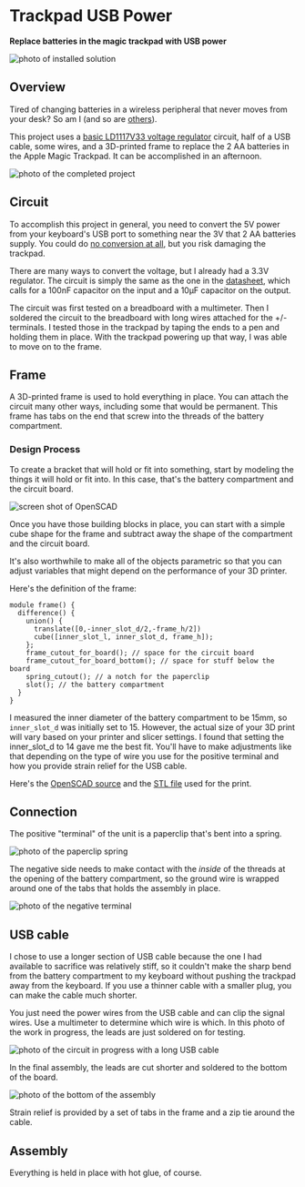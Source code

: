 # Trackpad USB Power

**Replace batteries in the magic trackpad with USB power**

![photo of installed solution](images/finished.jpg)

## Overview

Tired of changing batteries in a wireless peripheral that never moves from your desk? So am I (and so are [others](http://hackaday.com/2010/08/19/replace-batteries-with-usb-power/)).

This project uses a [basic LD1117V33 voltage regulator](https://www.sparkfun.com/products/526) circuit, half of a USB cable, some wires, and a 3D-printed frame to replace the 2 AA batteries in the Apple Magic Trackpad. It can be accomplished in an afternoon. 

![photo of the completed project](images/top.jpg)

## Circuit

To accomplish this project in general, you need to convert the 5V power from your keyboard's USB port to something near the 3V that 2 AA batteries supply. You could do [no conversion at all](http://hackaday.com/2010/08/19/replace-batteries-with-usb-power/), but you risk damaging the trackpad. 

There are many ways to convert the voltage, but I already had a 3.3V regulator. The circuit is simply the same as the one in the [datasheet](https://www.sparkfun.com/datasheets/Components/LD1117V33.pdf), which calls for a 100nF capacitor on the input and a 10μF capacitor on the output. 

The circuit was first tested on a breadboard with a multimeter. Then I soldered the circuit to the breadboard with long wires attached for the +/- terminals. I tested those in the trackpad by taping the ends to a pen and holding them in place. With the trackpad powering up that way, I was able to move on to the frame. 

## Frame

A 3D-printed frame is used to hold everything in place. You can attach the circuit many other ways, including some that would be permanent. This frame has tabs on the end that screw into the threads of the battery compartment. 

### Design Process

To create a bracket that will hold or fit into something, start by modeling the things it will hold or fit into. In this case, that's the battery compartment and the circuit board. 

![screen shot of OpenSCAD](images/openscad-screenshot.png)

Once you have those building blocks in place, you can start with a simple cube shape for the frame and subtract away the shape of the compartment and the circuit board. 

It's also worthwhile to make all of the objects parametric so that you can adjust variables that might depend on the performance of your 3D printer. 

Here's the definition of the frame: 

	module frame() {
	  difference() {
	    union() {
		  translate([0,-inner_slot_d/2,-frame_h/2])
	      cube([inner_slot_l, inner_slot_d, frame_h]);
	    };
	    frame_cutout_for_board(); // space for the circuit board
	    frame_cutout_for_board_bottom(); // space for stuff below the board
	    spring_cutout(); // a notch for the paperclip
		slot(); // the battery compartment
	  }
	}

I measured the inner diameter of the battery compartment to be 15mm, so `inner_slot_d` was initially set to 15. However, the actual size of your 3D print will vary based on your printer and slicer settings. I found that setting the inner_slot_d to 14 gave me the best fit. You'll have to make adjustments like that depending on the type of wire you use for the positive terminal and how you provide strain relief for the USB cable. 

Here's the [OpenSCAD source](trackpad-usb-power.scad) and the [STL file](trackpad-usb-power.stl) used for the print. 

## Connection

The positive "terminal" of the unit is a paperclip that's bent into a spring. 

![photo of the paperclip spring](images/spring.jpg)

The negative side needs to make contact with the *inside* of the threads at the opening of the battery compartment, so the ground wire is wrapped around one of the tabs that holds the assembly in place. 

![photo of the negative terminal](images/installed.jpg)

## USB cable

I chose to use a longer section of USB cable because the one I had available to sacrifice was relatively stiff, so it couldn't make the sharp bend from the battery compartment to my keyboard without pushing the trackpad away from the keyboard. If you use a thinner cable with a smaller plug, you can make the cable much shorter. 

You just need the power wires from the USB cable and can clip the signal wires. Use a multimeter to determine which wire is which. In this photo of the work in progress, the leads are just soldered on for testing. 

![photo of the circuit in progress with a long USB cable](images/in-progress.jpg)

In the final assembly, the leads are cut shorter and soldered to the bottom of the board. 

![photo of the bottom of the assembly](images/bottom.jpg)

Strain relief is provided by a set of tabs in the frame and a zip tie around the cable. 

## Assembly

Everything is held in place with hot glue, of course. 
